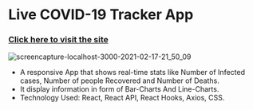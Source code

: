 # Live COVID-19 Tracker App
### [Click here to visit the site](https://corona-virus-trackerr.netlify.app)
![screencapture-localhost-3000-2021-02-17-21_50_09](https://user-images.githubusercontent.com/68294925/108236002-6f247900-716c-11eb-893c-5f06f960864c.png)

* A responsive App that shows real-time stats like Number of Infected cases, Number of people Recovered and Number of Deaths.
* It display information in form of Bar-Charts And Line-Charts.
* Technology Used: React, React API, React Hooks, Axios, CSS.

